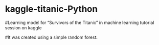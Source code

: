 # kaggle-titanic-Python
#Learning model for “Survivors of the Titanic” in machine learning tutorial session on kaggle

#It was created using a simple random forest.
